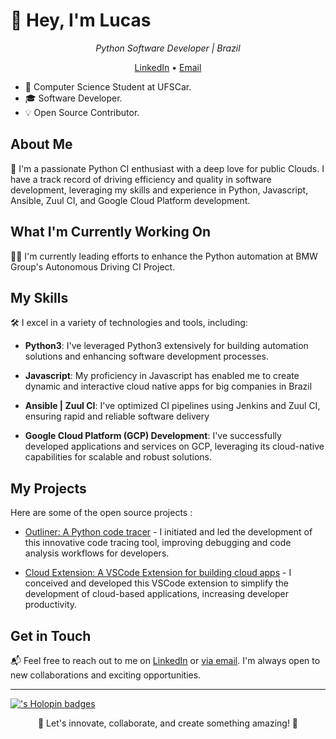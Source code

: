 
# 👋 Hey, I'm Lucas

<p align="center">
  <em> Python Software Developer | Brazil</em>
</p>

<p align="center">
  <a href="https://www.linkedin.com/in/lucasandradedias/">LinkedIn</a> •
  <a href="mailto:lucasan1234565@gmail.com">Email</a>
</p>

* 📖 Computer Science Student at UFSCar.
* 🎓 Software Developer.
* 💡 Open Source Contributor.

## About Me

🚀 I'm a passionate Python CI enthusiast with a deep love for public Clouds. I have a track record of driving efficiency and quality in software development, leveraging my skills and experience in Python, Javascript, Ansible, Zuul CI, and Google Cloud Platform development.

## What I'm Currently Working On

👨‍💻 I'm currently leading efforts to enhance the Python automation at BMW Group's Autonomous Driving CI Project.

## My Skills

🛠️ I excel in a variety of technologies and tools, including:

- **Python3**: I've leveraged Python3 extensively for building automation solutions and enhancing software development processes.

- **Javascript**: My proficiency in Javascript has enabled me to create dynamic and interactive cloud native apps for big companies in Brazil

- **Ansible | Zuul CI**: I've optimized CI pipelines using Jenkins and Zuul CI, ensuring rapid and reliable software delivery
- **Google Cloud Platform (GCP) Development**: I've successfully developed applications and services on GCP, leveraging its cloud-native capabilities for scalable and robust solutions.

## My Projects

Here are some of the open source projects :

- [Outliner: A Python code tracer](https://github.com/LucasAndradeDias/outliner) - I initiated and led the development of this innovative code tracing tool, improving debugging and code analysis workflows for developers.

- [Cloud Extension: A VSCode Extension for building cloud apps](https://github.com/LucasAndradeDias/Cloud-Generator-Extension) - I conceived and developed this VSCode extension to simplify the development of cloud-based applications, increasing developer productivity.


## Get in Touch

📬 Feel free to reach out to me on [LinkedIn](https://www.linkedin.com/in/lucasandradedias/) or [via email](mailto:lucasan1234565@gmail.com). I'm always open to new collaborations and exciting opportunities.

---

[!['s Holopin badges](https://holopin.me/lucasandradedias)](https://holopin.io/@lucasandradedias)


<p align="center">🌟 Let's innovate, collaborate, and create something amazing! 🌟</p>

